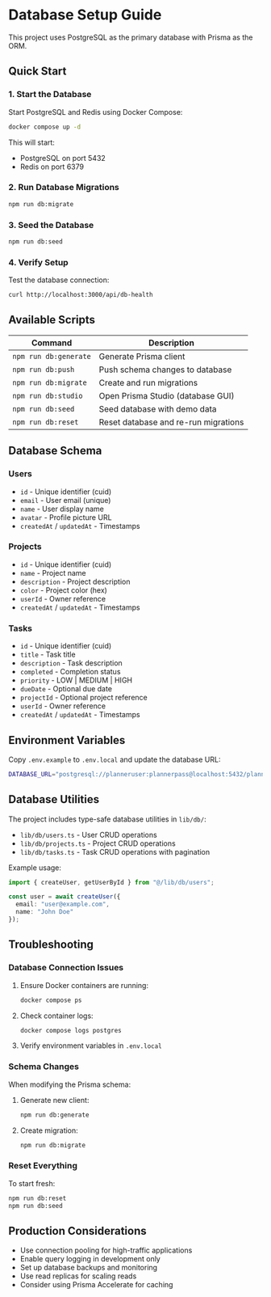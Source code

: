 # Database Setup Guide

This project uses PostgreSQL as the primary database with Prisma as the ORM.

## Quick Start

### 1. Start the Database

Start PostgreSQL and Redis using Docker Compose:

```bash
docker compose up -d
```

This will start:
- PostgreSQL on port 5432
- Redis on port 6379

### 2. Run Database Migrations

```bash
npm run db:migrate
```

### 3. Seed the Database

```bash
npm run db:seed
```

### 4. Verify Setup

Test the database connection:
```bash
curl http://localhost:3000/api/db-health
```

## Available Scripts

| Command | Description |
|---------|-------------|
| `npm run db:generate` | Generate Prisma client |
| `npm run db:push` | Push schema changes to database |
| `npm run db:migrate` | Create and run migrations |
| `npm run db:studio` | Open Prisma Studio (database GUI) |
| `npm run db:seed` | Seed database with demo data |
| `npm run db:reset` | Reset database and re-run migrations |

## Database Schema

### Users
- `id` - Unique identifier (cuid)
- `email` - User email (unique)
- `name` - User display name
- `avatar` - Profile picture URL
- `createdAt` / `updatedAt` - Timestamps

### Projects
- `id` - Unique identifier (cuid)
- `name` - Project name
- `description` - Project description
- `color` - Project color (hex)
- `userId` - Owner reference
- `createdAt` / `updatedAt` - Timestamps

### Tasks
- `id` - Unique identifier (cuid)
- `title` - Task title
- `description` - Task description
- `completed` - Completion status
- `priority` - LOW | MEDIUM | HIGH
- `dueDate` - Optional due date
- `projectId` - Optional project reference
- `userId` - Owner reference
- `createdAt` / `updatedAt` - Timestamps

## Environment Variables

Copy `.env.example` to `.env.local` and update the database URL:

```bash
DATABASE_URL="postgresql://planneruser:plannerpass@localhost:5432/plannerproject_dev"
```

## Database Utilities

The project includes type-safe database utilities in `lib/db/`:

- `lib/db/users.ts` - User CRUD operations
- `lib/db/projects.ts` - Project CRUD operations
- `lib/db/tasks.ts` - Task CRUD operations with pagination

Example usage:

```typescript
import { createUser, getUserById } from "@/lib/db/users";

const user = await createUser({
  email: "user@example.com",
  name: "John Doe"
});
```

## Troubleshooting

### Database Connection Issues

1. Ensure Docker containers are running:
   ```bash
   docker compose ps
   ```

2. Check container logs:
   ```bash
   docker compose logs postgres
   ```

3. Verify environment variables in `.env.local`

### Schema Changes

When modifying the Prisma schema:

1. Generate new client:
   ```bash
   npm run db:generate
   ```

2. Create migration:
   ```bash
   npm run db:migrate
   ```

### Reset Everything

To start fresh:
```bash
npm run db:reset
npm run db:seed
```

## Production Considerations

- Use connection pooling for high-traffic applications
- Enable query logging in development only
- Set up database backups and monitoring
- Use read replicas for scaling reads
- Consider using Prisma Accelerate for caching